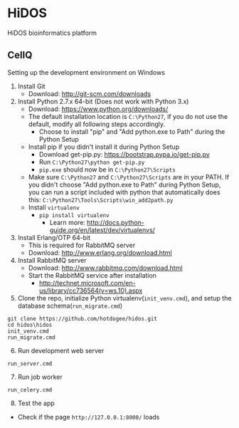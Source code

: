 # HiDOS
HiDOS bioinformatics platform
## CellQ
Setting up the development environment on Windows

1. Install Git
   * Download: http://git-scm.com/downloads
2. Install Python 2.7.x 64-bit (Does not work with Python 3.x)
   * Download: https://www.python.org/downloads/
   * The default installation location is `C:\Python27`, if you do not use the default, modify all following steps accordingly.
     * Choose to install "pip" and "Add python.exe to Path" during the Python Setup
   * Install pip if you didn't install it during Python Setup
     * Download get-pip.py: https://bootstrap.pypa.io/get-pip.py
     * Run `C:\Python27\python get-pip.py`
     * `pip.exe` should now be in `C:\Python27\Scripts`
   * Make sure `C:\Python27` and `C:\Python27\Scripts` are in your PATH. If you didn't choose "Add python.exe to Path" during Python Setup, you can run a script included with python that automatically does this: `C:\Python27\Tools\Scripts\win_add2path.py`
   * Install `virtualenv`
     * `pip install virtualenv`
       * Learn more: http://docs.python-guide.org/en/latest/dev/virtualenvs/
3. Install Erlang/OTP 64-bit
   * This is required for RabbitMQ server
   * Download: http://www.erlang.org/download.html
4. Install RabbitMQ server
   * Download: http://www.rabbitmq.com/download.html
   * Start the RabbitMQ service after installation
     * http://technet.microsoft.com/en-us/library/cc736564(v=ws.10).aspx
5. Clone the repo, initialize Python virtualenv(`init_venv.cmd`), and setup the database schema(`run_migrate.cmd`)
```
git clone https://github.com/hotdogee/hidos.git
cd hidos\hidos
init_venv.cmd
run_migrate.cmd
```
6. Run development web server
  ```
run_server.cmd
```
7. Run job worker
  ```
run_celery.cmd
```
8. Test the app
  * Check if the page `http://127.0.0.1:8000/` loads
